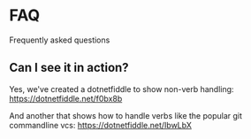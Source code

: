 # FAQ

Frequently asked questions

## Can I see it in action?

Yes, we've created a dotnetfiddle to show non-verb handling:
https://dotnetfiddle.net/f0bx8b

And another that shows how to handle verbs like the popular git commandline vcs:
https://dotnetfiddle.net/IbwLbX